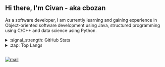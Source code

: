 ## Hi there, I'm Civan - aka cbozan

As a software developer, I am currently learning and gaining experience in Object-oriented software development using Java, structured programming using C/C++ and data science using Python.

<details>
  <summary>:signal_strength: GitHub Stats</summary>
  <img align="center" alt="GitHub Stats" src="https://github-readme-stats.vercel.app/api?username=cbozan&show_icons=true&theme=transparent&custom_title=cbozan's%20Github%20Stats" />
  
</details>

<details>
  <summary>:zap: Top Langs</summary>
  <img align="center" alt="Top Langs" src="https://github-readme-stats.vercel.app/api/top-langs/?username=cbozan" />
  
</details>


## 
[![mail](https://user-images.githubusercontent.com/71611710/214348461-4d499484-c83b-4fd1-a197-594c039b201d.png)](mailto:cbozan.dev@gmail.com?subject=[GitHub])

<!--
**cbozan/cbozan** is a ✨ _special_ ✨ repository because its `README.md` (this file) appears on your GitHub profile.

Here are some ideas to get you started:

- 🔭 I’m currently working on ...
- 🌱 I’m currently learning ...
- 👯 I’m looking to collaborate on ...
- 🤔 I’m looking for help with ...
- 💬 Ask me about ...
- 📫 How to reach me: ...
- 😄 Pronouns: ...
- ⚡ Fun fact: ...
-->
